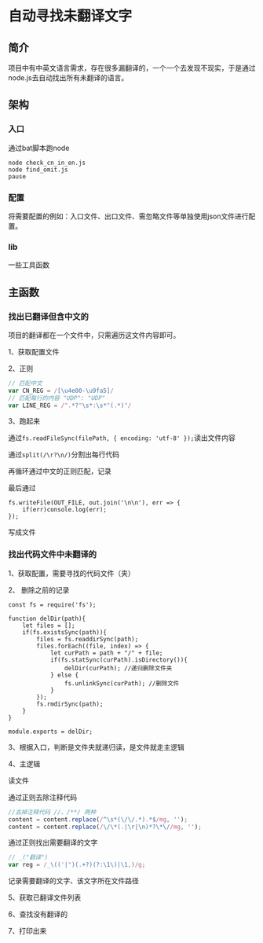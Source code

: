 # 自动寻找未翻译文字

## 简介

项目中有中英文语言需求，存在很多漏翻译的，一个一个去发现不现实，于是通过node.js去自动找出所有未翻译的语言。



## 架构

### 入口

通过bat脚本跑node

```
node check_cn_in_en.js 
node find_omit.js
pause
```



### 配置

将需要配置的例如：入口文件、出口文件、需忽略文件等单独使用json文件进行配置。



### lib

一些工具函数



## 主函数



### 找出已翻译但含中文的

项目的翻译都在一个文件中，只需遍历这文件内容即可。



1、获取配置文件



2、正则

```js
// 匹配中文
var CN_REG = /[\u4e00-\u9fa5]/
// 匹配每行的内容 "UDP": "UDP"
var	LINE_REG = /".*?"\s*:\s*"(.*)"/
```



3、跑起来

通过`fs.readFileSync(filePath, { encoding: 'utf-8' });`读出文件内容

通过`split(/\r?\n/)`分割出每行代码

再循环通过中文的正则匹配，记录

最后通过

```
fs.writeFile(OUT_FILE, out.join('\n\n'), err => {
	if(err)console.log(err);
});
```

写成文件





### 找出代码文件中未翻译的



1、获取配置，需要寻找的代码文件（夹）



2、 删除之前的记录

```
const fs = require('fs');

function delDir(path){
    let files = [];
    if(fs.existsSync(path)){
        files = fs.readdirSync(path);
        files.forEach((file, index) => {
            let curPath = path + "/" + file;
            if(fs.statSync(curPath).isDirectory()){
                delDir(curPath); //递归删除文件夹
            } else {
                fs.unlinkSync(curPath); //删除文件
            }
        });
        fs.rmdirSync(path);
    }
}

module.exports = delDir;
```



3、根据入口，判断是文件夹就递归读，是文件就走主逻辑



4、主逻辑

读文件



通过正则去除注释代码

```js
//去掉注释代码 //、/**/ 两种
content = content.replace(/^\s*(\/\/.*).*$/mg, '');
content = content.replace(/\/\*(.|\r|\n)*?\*\//mg, '');
```



通过正则找出需要翻译的文字

```js
// _("翻译")
var reg = /_\(('|")(.+?)(?:\1\)|\1,)/g;
```



记录需要翻译的文字、该文字所在文件路径



5、获取已翻译文件列表



6、查找没有翻译的



7、打印出来



